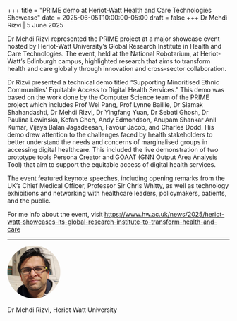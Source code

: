 +++
title = "PRIME demo at Heriot-Watt Health and Care Technologies Showcase"
date = 2025-06-05T10:00:00-05:00
draft = false
+++
Dr Mehdi Rizvi | 5 June 2025

Dr Mehdi Rizvi represented the PRIME project at a major showcase event hosted by Heriot-Watt University’s Global Research Institute in Health and Care Technologies. The event, held at the National Robotarium, at Heriot-Watt’s Edinburgh campus, highlighted research that aims to transform health and care globally through innovation and cross-sector collaboration.

Dr Rizvi presented a technical demo titled “Supporting Minoritised Ethnic Communities’ Equitable Access to Digital Health Services.” This demo was based on the work done by the Computer Science team of the PRIME project which includes Prof Wei Pang, Prof Lynne Baillie, Dr Siamak Shahandashti, Dr Mehdi Rizvi, Dr Yingfang Yuan, Dr Sebati Ghosh, Dr Paulina Lewinska, Kefan Chen, Andy Edmondson, Anupam Shankar Anil Kumar, Vijaya Balan Jagadeesan, Favour Jacob, and Charles Dodd. His demo drew attention to the challenges faced by health stakeholders to better understand the needs and concerns of marginalised groups in accessing digital healthcare. This included the live demonstration of two prototype tools Persona Creator and GOAAT (GNN Output Area Analysis Tool) that aim to support the equitable access of digital health services. 

The event featured keynote speeches, including opening remarks from the UK’s Chief Medical Officer, Professor Sir Chris Whitty, as well as technology exhibitions and networking with healthcare leaders, policymakers, patients, and the public.

For me info about the event, visit https://www.hw.ac.uk/news/2025/heriot-watt-showcases-its-global-research-institute-to-transform-health-and-care


---

<div class="row" style="margin-bottom:0.5em;">
  <div class="team-image col-lg-2 d-flex align-items-center justify-content-start">
    <img alt="Photo of Dr Rizvi" src="/images/team/mehdi-rizvi.png" style="width:120px;height:120px;object-fit:cover;border-radius:50%;">
  </div>
</div>
<div class="row">
  <div class="team-meta col-lg-2 d-flex align-items-center justify-content-start">
    <p class="team-name mb-0" style="text-align:left;width:100%;">Dr Mehdi Rizvi, Heriot Watt University</p>
  </div>
</div>
